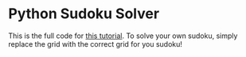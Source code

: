 # Python Sudoku Solver
This is the full code for [this tutorial](https://enscrybe-blog.netlify.app/blog/solve-sudoku-python). To solve your own sudoku, simply replace the grid with the correct grid for you sudoku!